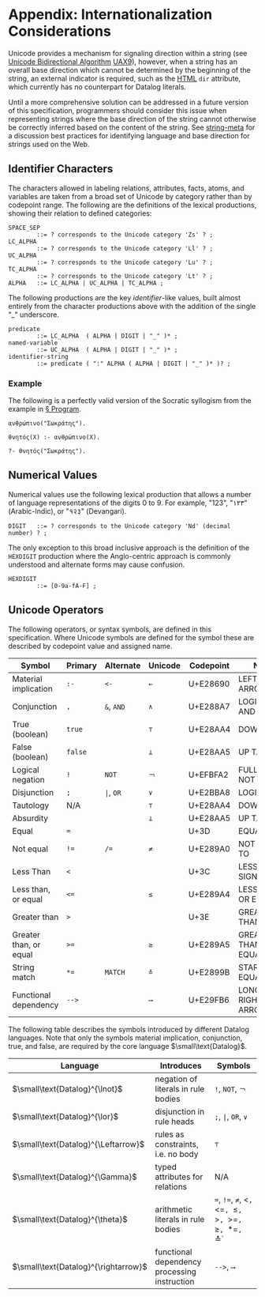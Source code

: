 # Appendix: Internationalization Considerations

Unicode provides a mechanism for signaling direction within a string (see [Unicode Bidirectional Algorithm](https://www.unicode.org/reports/tr9/tr9-42.html) <span class="bibref inline">[UAX9](x_references.md#UAX9)</span>), however, when a string has an overall base direction which cannot be determined by the beginning of the string, an external indicator is required, such as the <span class="bibref inline">[HTML](x_references.md#HTML)</span> `dir` attribute, which currently has no counterpart for Datalog literals.

Until a more comprehensive solution can be addressed in a future version of this specification, programmers should consider this issue when representing strings where the base direction of the string cannot otherwise be correctly inferred based on the content of the string. See <span class="bibref inline">[string-meta](x_references.md#string-meta)</span> for a discussion best practices for identifying language and base direction for strings used on the Web.


## Identifier Characters

The characters allowed in labeling relations, attributes, facts, atoms, and variables are taken from a broad set of Unicode by category rather than by codepoint range. The following are the definitions of the lexical productions, showing their relation to defined categories:

```ebnf
SPACE_SEP
        ::= ? corresponds to the Unicode category 'Zs' ? ;
LC_ALPHA
        ::= ? corresponds to the Unicode category 'Ll' ? ;
UC_ALPHA
        ::= ? corresponds to the Unicode category 'Lu' ? ;
TC_ALPHA
        ::= ? corresponds to the Unicode category 'Lt' ? ;
ALPHA   ::= LC_ALPHA | UC_ALPHA | TC_ALPHA ;
```

The following productions are the key _identifier_-like values, built almost entirely from the character productions above with the addition of the single "_" underscore.

```ebnf
predicate
        ::= LC_ALPHA  ( ALPHA | DIGIT | "_" )* ;
named-variable
        ::= UC_ALPHA  ( ALPHA | DIGIT | "_" )* ;
identifier-string
        ::= predicate ( ":" ALPHA ( ALPHA | DIGIT | "_" )* )? ;
```

### Example

The following is a perfectly valid version of the Socratic syllogism from the example in [§&nbsp;Program](grammar_program.md).

```datalog
ανθρώπινο("Σωκράτης").

θνητός(Χ) :- ανθρώπινο(Χ).

?- θνητός("Σωκράτης").
```
## Numerical Values

Numerical values use the following lexical production that allows a number of language representations of the digits 0 to 9. For example, "123", "١٢٣" (Arabic-Indic), or "१२३" (Devangari).

```ebnf
DIGIT   ::= ? corresponds to the Unicode category 'Nd' (decimal number) ? ;
```

The only exception to this broad inclusive approach is the definition of the `HEXDIGIT` production where the Anglo-centric approach is commonly understood and alternate forms may cause confusion.

```ebnf
HEXDIGIT
        ::= [0-9a-fA-F] ;
```


## Unicode Operators

The following operators, or syntax symbols, are defined in this specification. Where Unicode symbols are defined for the symbol these are described by codepoint value and assigned name.

| Symbol                 | Primary | Alternate | Unicode | Codepoint | Name                     |
|------------------------|---------|-----------|---------|-----------|--------------------------|
| Material implication   | `:-`    | `<-`      | `←`     | U+E28690  | LEFTWARDS ARROW          |
| Conjunction            | `,`     | `&`, `AND` | `∧`     | U+E288A7  | LOGICAL AND              |
| True (boolean)         | `true`  |           | `⊤`     | U+E28AA4  | DOWN TACK                |
| False (boolean)        | `false` |           | `⊥`     | U+E28AA5  | UP TACK                  |
| Logical negation       | `!`     | `NOT`     | `￢`     | U+EFBFA2  | FULLWIDTH NOT SIGN       |
| Disjunction            | `;`     | <code>&#124;</code>, `OR`  | `∨` | U+E2BBA8  | LOGICAL OR  |
| Tautology              | N/A     |           | `⊤`     | U+E28AA4  | DOWN TACK                |
| Absurdity              |         |           | `⊥`     | U+E28AA5  | UP TACK                  |
| Equal                  | `=`     |           |         | U+3D      | EQUALS SIGN              |
| Not equal              | `!=`    | `/=`      | `≠`     | U+E289A0  | NOT EQUAL TO             |
| Less Than              | `<`     |           |         | U+3C      | LESS-THAN SIGN           |
| Less than, or equal    | `<=`    |           | `≤`     | U+E289A4  | LESS-THAN OR EQUAL TO    |
| Greater than           | `>`     |           |         | U+3E      | GREATER-THAN SIGN        |
| Greater than, or equal | `>=`    |           | `≥`     | U+E289A5  | GREATER-THAN OR EQUAL TO |
| String match           | `*=`    | `MATCH`   | `≛`     | U+E2899B  | STAR EQUALS              |
| Functional dependency  | `-->`   |           | `⟶`     | U+E29FB6  | LONG RIGHTWARDS ARROW    |

The following table describes the symbols introduced by different Datalog languages. Note that only the symbols material implication, conjunction, true, and false, are required by the core language $\small\text{Datalog}$.

| Language                             | Introduces                                   | Symbols                                                  |
|--------------------------------------|----------------------------------------------|----------------------------------------------------------|
| $\small\text{Datalog}^{\lnot}$       | negation of literals in rule bodies          | `!`, `NOT`, `￢`                                          |
| $\small\text{Datalog}^{\lor}$        | disjunction in rule heads                    | `;`, <code>&#124;</code>, `OR`, `∨`                      |
| $\small\text{Datalog}^{\Leftarrow}$  | rules as constraints, i.e. no body           | `⊤`                                                      |
| $\small\text{Datalog}^{\Gamma}$      | typed attributes for relations               | N/A                                                      |
| $\small\text{Datalog}^{\theta}$      | arithmetic literals in rule bodies           | `=`, `!=`, `≠`, <`, `<=`, `≤`, `>`, `>=`, `≥`, `*=`, `≛` |
| $\small\text{Datalog}^{\rightarrow}$ | functional dependency processing instruction | `-->`, `⟶`                                               |
